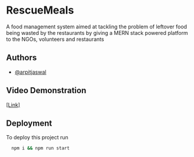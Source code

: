 
# RescueMeals
A food management system aimed at tackling the problem of leftover food being wasted by the restaurants by giving a MERN stack powered platform to the NGOs, volunteers and restaurants



## Authors

- [@arpitjaswal](https://www.github.com/arpitjaswal)


## Video Demonstration
[[Link]](https://youtu.be/odrisBjAnTo)

## Deployment

To deploy this project run

```bash
  npm i && npm run start
```







